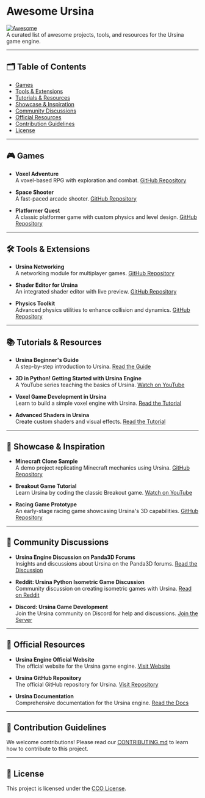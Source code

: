 # Awesome Ursina  
[![Awesome](https://awesome.re/badge.svg)](https://awesome.re)  
A curated list of awesome projects, tools, and resources for the Ursina game engine.  

---

## 🗂️ **Table of Contents**  
- [Games](#games)  
- [Tools & Extensions](#tools--extensions)  
- [Tutorials & Resources](#tutorials--resources)  
- [Showcase & Inspiration](#showcase--inspiration)  
- [Community Discussions](#community-discussions)  
- [Official Resources](#official-resources)  
- [Contribution Guidelines](#contribution-guidelines)  
- [License](#license)  

---

## 🎮 **Games**  
- **Voxel Adventure**  
  A voxel-based RPG with exploration and combat. [GitHub Repository](https://github.com/username/voxel-adventure)  

- **Space Shooter**  
  A fast-paced arcade shooter. [GitHub Repository](https://github.com/username/space-shooter)  

- **Platformer Quest**  
  A classic platformer game with custom physics and level design. [GitHub Repository](https://github.com/username/platformer-quest)  

---

## 🛠️ **Tools & Extensions**  
- **Ursina Networking**  
  A networking module for multiplayer games. [GitHub Repository](https://github.com/username/ursina-networking)  

- **Shader Editor for Ursina**  
  An integrated shader editor with live preview. [GitHub Repository](https://github.com/username/shader-editor-ursina)  

- **Physics Toolkit**  
  Advanced physics utilities to enhance collision and dynamics. [GitHub Repository](https://github.com/username/physics-toolkit)  

---

## 📚 **Tutorials & Resources**  
- **Ursina Beginner's Guide**  
  A step-by-step introduction to Ursina. [Read the Guide](https://medium.com/@username/ursina-beginners-guide)  

- **3D in Python! Getting Started with Ursina Engine**  
  A YouTube series teaching the basics of Ursina. [Watch on YouTube](https://www.youtube.com/watch?v=5w3nJQBT09s)  

- **Voxel Game Development in Ursina**  
  Learn to build a simple voxel engine with Ursina. [Read the Tutorial](https://dev.to/username/voxel-game-ursina)  

- **Advanced Shaders in Ursina**  
  Create custom shaders and visual effects. [Read the Tutorial](https://shaders.example.com/ursina-guide)  

---

## 🌟 **Showcase & Inspiration**  
- **Minecraft Clone Sample**  
  A demo project replicating Minecraft mechanics using Ursina. [GitHub Repository](https://github.com/username/minecraft-clone)  

- **Breakout Game Tutorial**  
  Learn Ursina by coding the classic Breakout game. [Watch on YouTube](https://www.youtube.com/watch?v=P8J6K6p-JzY)  

- **Racing Game Prototype**  
  An early-stage racing game showcasing Ursina's 3D capabilities. [GitHub Repository](https://github.com/username/racing-game-prototype)  

---

## 💬 **Community Discussions**  
- **Ursina Engine Discussion on Panda3D Forums**  
  Insights and discussions about Ursina on the Panda3D forums. [Read the Discussion](https://discourse.panda3d.org/t/using-the-ursina-module/27325)  

- **Reddit: Ursina Python Isometric Game Discussion**  
  Community discussion on creating isometric games with Ursina. [Read on Reddit](https://www.reddit.com/r/gamedev/comments/lbt6nb/ursina_python_isometric_game/)  

- **Discord: Ursina Game Development**  
  Join the Ursina community on Discord for help and discussions. [Join the Server](https://discord.gg/ursina)  

---

## 🔗 **Official Resources**  
- **Ursina Engine Official Website**  
  The official website for the Ursina game engine. [Visit Website](https://www.ursinaengine.org/)  

- **Ursina GitHub Repository**  
  The official GitHub repository for Ursina. [Visit Repository](https://github.com/pokepetter/ursina)  

- **Ursina Documentation**  
  Comprehensive documentation for the Ursina engine. [Read the Docs](https://www.ursinaengine.org/documentation.html)  

---

## 🤝 **Contribution Guidelines**  
We welcome contributions! Please read our [CONTRIBUTING.md](./CONTRIBUTING.md) to learn how to contribute to this project.  

---

## 📄 **License**  
This project is licensed under the [CCO License](./LICENSE).  
